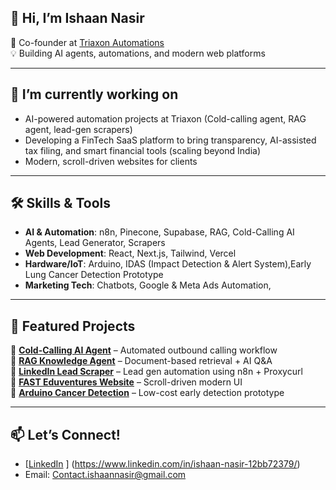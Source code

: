 ## 👋 Hi, I’m Ishaan Nasir

🚀 Co-founder at [Triaxon Automations](#)  
💡 Building AI agents, automations, and modern web platforms  

---

## 🔭 I’m currently working on
 - AI-powered automation projects at Triaxon (Cold-calling agent, RAG agent, lead-gen scrapers)
 - Developing a FinTech SaaS platform to bring transparency, AI-assisted tax filing, and smart financial tools (scaling beyond India)
 - Modern, scroll-driven websites for clients

---

## 🛠 Skills & Tools  
- **AI & Automation**: n8n, Pinecone, Supabase, RAG, Cold-Calling AI Agents, Lead Generator, Scrapers
- **Web Development**: React, Next.js, Tailwind, Vercel  
- **Hardware/IoT**: Arduino, IDAS (Impact Detection & Alert System),Early Lung Cancer Detection Prototype  
- **Marketing Tech**: Chatbots, Google & Meta Ads Automation, 

---

## 📌 Featured Projects  
🔹 **[Cold-Calling AI Agent](#)** – Automated outbound calling workflow  
🔹 **[RAG Knowledge Agent](#)** – Document-based retrieval + AI Q&A  
🔹 **[LinkedIn Lead Scraper](#)** – Lead gen automation using n8n + Proxycurl  
🔹 **[FAST Eduventures Website](#)** – Scroll-driven modern UI  
🔹 **[Arduino Cancer Detection](#)** – Low-cost early detection prototype  

---

## 📫 Let’s Connect!  
- [[LinkedIn](#)  ] (https://www.linkedin.com/in/ishaan-nasir-12bb72379/)
- Email: Contact.ishaannasir@gmail.com



